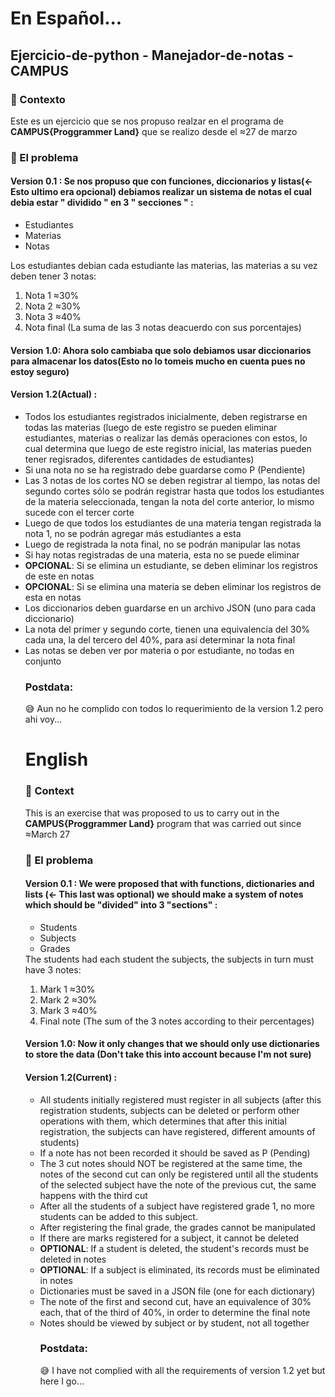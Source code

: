 # En Español...
## Ejercicio-de-python - Manejador-de-notas - CAMPUS

### 🧐 Contexto
Este es un ejercicio que se nos propuso realzar en el programa de <strong>CAMPUS{Proggrammer Land}</strong> que se realizo desde el  ≈27 de marzo

### 🤔 El problema
#### Version 0.1 : Se nos propuso que con funciones, diccionarios y listas(<- Esto ultimo era opcional) debiamos realizar un sistema de notas el cual debia estar " dividido " en 3 " secciones " :
<ul>
<li>Estudiantes</li>
<li>Materias</li>
<li>Notas</li>
</ul>
Los estudiantes debian cada estudiante las materias, las materias a su vez deben tener 3 notas:
<ol>
<li>Nota 1 ≈30% </li>
<li>Nota 2 ≈30% </li>
<li>Nota 3 ≈40% </li>
<li>Nota final (La suma de las 3 notas deacuerdo con sus porcentajes) </li>
</ol>


#### Version 1.0: Ahora solo cambiaba que solo debiamos usar diccionarios para almacenar los datos(Esto no lo tomeis mucho en cuenta pues no estoy seguro)
#### Version 1.2(Actual) :
<ul>
<li>Todos los estudiantes registrados inicialmente, deben registrarse en todas las materias (luego de este registro se pueden eliminar estudiantes, materias o realizar las demás operaciones con estos, lo cual determina que luego de este registro inicial, las materias pueden tener regisrados, diferentes cantidades de estudiantes)</li>
<li>Si una nota no se ha registrado debe guardarse como P (Pendiente)</li>
<li>Las 3 notas de los cortes NO se deben registrar al tiempo, las notas del segundo cortes sólo se podrán registrar hasta que todos los estudiantes de la materia seleccionada, tengan la nota del corte anterior, lo mismo sucede con el tercer corte</li>
<li>Luego de que todos los estudiantes de una materia tengan registrada la nota 1, no se podrán agregar más estudiantes a esta</li>
<li>Luego de registrada la nota final, no se podrán manipular las notas</li>
<li>Si hay notas registradas de una materia, esta no se puede eliminar</li>
<li><strong>OPCIONAL</strong>: Si se elimina un estudiante, se deben eliminar los registros de este en notas</li>
<li><strong>OPCIONAL</strong>: Si se elimina una materia se deben eliminar los registros de esta en notas</li>
<li>Los diccionarios deben guardarse en un archivo JSON (uno para cada diccionario)</li>
<li>La nota del primer y segundo corte, tienen una equivalencia del 30% cada una, la del tercero del 40%, para así determinar la nota final</li>
<li>Las notas se deben ver por materia o por estudiante, no todas en conjunto</li>

### Postdata:
😅 Aun no he complido con todos lo requerimiento de la version 1.2 pero ahi voy...

# English
 
 ### 🧐 Context
This is an exercise that was proposed to us to carry out in the <strong>CAMPUS{Proggrammer Land}</strong> program that was carried out since ≈March 27

### 🤔 El problema
#### Version 0.1 : We were proposed that with functions, dictionaries and lists (<- This last was optional) we should make a system of notes which should be "divided" into 3 "sections" :
<ul>
<li>Students</li>
<li>Subjects</li>
<li>Grades</li>
</ul>
The students had each student the subjects, the subjects in turn must have 3 notes:
<ol>
<li>Mark 1 ≈30% </li>
<li>Mark 2 ≈30% </li>
<li>Mark 3 ≈40% </li>
<li>Final note (The sum of the 3 notes according to their percentages) </li>
</ol>


#### Version 1.0: Now it only changes that we should only use dictionaries to store the data (Don't take this into account because I'm not sure)
#### Version 1.2(Current) :
<ul>
<li>All students initially registered must register in all subjects (after this registration students, subjects can be deleted or perform other operations with them, which determines that after this initial registration, the subjects can have registered, different amounts of students)</li>
<li>If a note has not been recorded it should be saved as P (Pending)</li>
<li>The 3 cut notes should NOT be registered at the same time, the notes of the second cut can only be registered until all the students of the selected subject have the note of the previous cut, the same happens with the third cut</li>
<li>After all the students of a subject have registered grade 1, no more students can be added to this subject.</li>
<li>After registering the final grade, the grades cannot be manipulated</li>
<li>If there are marks registered for a subject, it cannot be deleted</li>
<li><strong>OPTIONAL</strong>: If a student is deleted, the student's records must be deleted in notes</li>
<li><strong>OPTIONAL</strong>: If a subject is eliminated, its records must be eliminated in notes</li>
<li>Dictionaries must be saved in a JSON file (one for each dictionary)</li>
<li>The note of the first and second cut, have an equivalence of 30% each, that of the third of 40%, in order to determine the final note</li>
<li>Notes should be viewed by subject or by student, not all together</li>

### Postdata:
😅 I have not complied with all the requirements of version 1.2 yet but here I go...
 
</ul>

